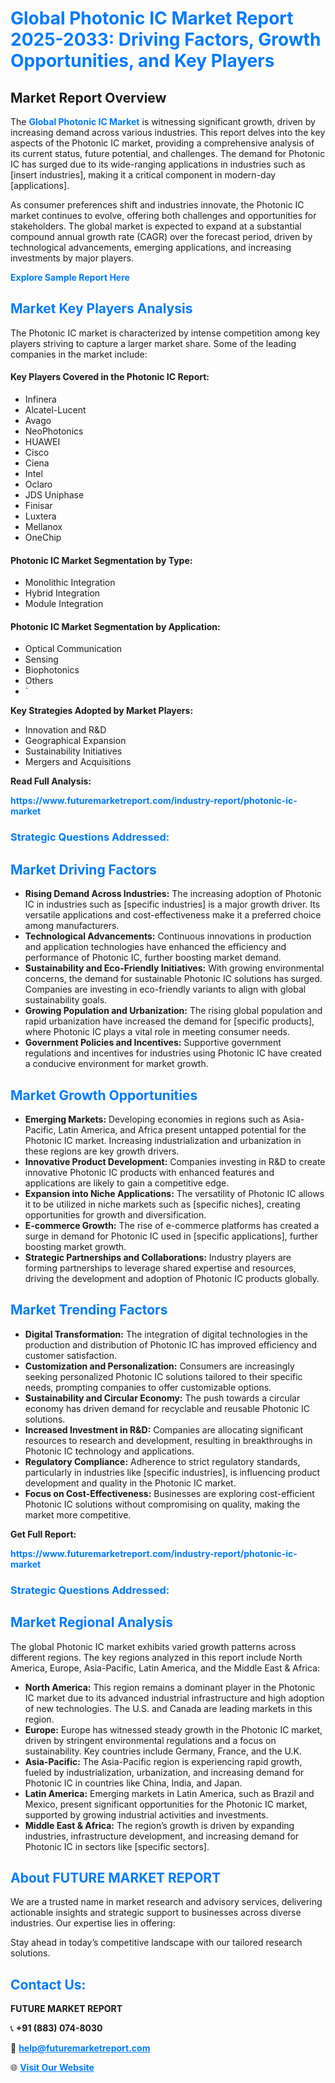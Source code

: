 <h1 style="color: #007BFF;">Global Photonic IC Market Report 2025-2033: Driving Factors, Growth Opportunities, and Key Players</h1>

<section id="overview">
<h2>Market Report Overview</h2>
<p>The <a href="https://www.futuremarketreport.com/industry-report/photonic-ic-market" style="color: #007BFF; text-decoration: none;"><strong>Global Photonic IC Market</strong></a> is witnessing significant growth, driven by increasing demand across various industries. This report delves into the key aspects of the Photonic IC market, providing a comprehensive analysis of its current status, future potential, and challenges. The demand for Photonic IC has surged due to its wide-ranging applications in industries such as [insert industries], making it a critical component in modern-day [applications].</p>
<p>As consumer preferences shift and industries innovate, the Photonic IC market continues to evolve, offering both challenges and opportunities for stakeholders. The global market is expected to expand at a substantial compound annual growth rate (CAGR) over the forecast period, driven by technological advancements, emerging applications, and increasing investments by major players.</p>
</section>

<section id="overview">
<p><a href="https://www.futuremarketreport.com/request-sample/reportId=88650" style="color: #007BFF; text-decoration: none;"><strong>Explore Sample Report Here</strong></a></p>
</section>

<section id="key-players">
<h2 style="color: #007BFF;">Market Key Players Analysis</h2>
<p>The Photonic IC market is characterized by intense competition among key players striving to capture a larger market share. Some of the leading companies in the market include:</p>
<h4>Key Players Covered in the Photonic IC Report:</h4>
<ul><li>Infinera</li><li>Alcatel-Lucent</li><li>Avago</li><li>NeoPhotonics</li><li>HUAWEI</li><li>Cisco</li><li>Ciena</li><li>Intel</li><li>Oclaro</li><li>JDS Uniphase</li><li>Finisar</li><li>Luxtera</li><li>Mellanox</li><li>OneChip</li></ul>
<h4>Photonic IC Market Segmentation by Type:</h4>
<ul><li>Monolithic Integration</li><li>Hybrid Integration</li><li>Module Integration</li></ul>

<h4>Photonic IC Market Segmentation by Application:</h4>
<ul><li>Optical Communication</li><li>Sensing</li><li>Biophotonics</li><li>Others</li><li>`</li></ul>
<p><strong>Key Strategies Adopted by Market Players:</strong></p>
<ul>
<li>Innovation and R&D</li>
<li>Geographical Expansion</li>
<li>Sustainability Initiatives</li>
<li>Mergers and Acquisitions</li>
</ul>
</section>

<section>
<p><strong>Read Full Analysis: </strong></p><a href="https://www.futuremarketreport.com/industry-report/photonic-ic-market" style="color: #007BFF; text-decoration: none;"><strong>https://www.futuremarketreport.com/industry-report/photonic-ic-market</strong></a>
<h3 style="color: #007BFF;">Strategic Questions Addressed:</h3>
</section>

<section id="driving-factors">
<h2 style="color: #007BFF;">Market Driving Factors</h2>
<ul>
<li><strong>Rising Demand Across Industries:</strong> The increasing adoption of Photonic IC in industries such as [specific industries] is a major growth driver. Its versatile applications and cost-effectiveness make it a preferred choice among manufacturers.</li>
<li><strong>Technological Advancements:</strong> Continuous innovations in production and application technologies have enhanced the efficiency and performance of Photonic IC, further boosting market demand.</li>
<li><strong>Sustainability and Eco-Friendly Initiatives:</strong> With growing environmental concerns, the demand for sustainable Photonic IC solutions has surged. Companies are investing in eco-friendly variants to align with global sustainability goals.</li>
<li><strong>Growing Population and Urbanization:</strong> The rising global population and rapid urbanization have increased the demand for [specific products], where Photonic IC plays a vital role in meeting consumer needs.</li>
<li><strong>Government Policies and Incentives:</strong> Supportive government regulations and incentives for industries using Photonic IC have created a conducive environment for market growth.</li>
</ul>
</section>

<section id="growth-opportunities">
<h2 style="color: #007BFF;">Market Growth Opportunities</h2>
<ul>
<li><strong>Emerging Markets:</strong> Developing economies in regions such as Asia-Pacific, Latin America, and Africa present untapped potential for the Photonic IC market. Increasing industrialization and urbanization in these regions are key growth drivers.</li>
<li><strong>Innovative Product Development:</strong> Companies investing in R&D to create innovative Photonic IC products with enhanced features and applications are likely to gain a competitive edge.</li>
<li><strong>Expansion into Niche Applications:</strong> The versatility of Photonic IC allows it to be utilized in niche markets such as [specific niches], creating opportunities for growth and diversification.</li>
<li><strong>E-commerce Growth:</strong> The rise of e-commerce platforms has created a surge in demand for Photonic IC used in [specific applications], further boosting market growth.</li>
<li><strong>Strategic Partnerships and Collaborations:</strong> Industry players are forming partnerships to leverage shared expertise and resources, driving the development and adoption of Photonic IC products globally.</li>
</ul>
</section>

<section id="trending-factors">
<h2 style="color: #007BFF;">Market Trending Factors</h2>
<ul>
<li><strong>Digital Transformation:</strong> The integration of digital technologies in the production and distribution of Photonic IC has improved efficiency and customer satisfaction.</li>
<li><strong>Customization and Personalization:</strong> Consumers are increasingly seeking personalized Photonic IC solutions tailored to their specific needs, prompting companies to offer customizable options.</li>
<li><strong>Sustainability and Circular Economy:</strong> The push towards a circular economy has driven demand for recyclable and reusable Photonic IC solutions.</li>
<li><strong>Increased Investment in R&D:</strong> Companies are allocating significant resources to research and development, resulting in breakthroughs in Photonic IC technology and applications.</li>
<li><strong>Regulatory Compliance:</strong> Adherence to strict regulatory standards, particularly in industries like [specific industries], is influencing product development and quality in the Photonic IC market.</li>
<li><strong>Focus on Cost-Effectiveness:</strong> Businesses are exploring cost-efficient Photonic IC solutions without compromising on quality, making the market more competitive.</li>
</ul>
</section>

<section>
<p><strong>Get Full Report: </strong></p><a href="https://www.futuremarketreport.com/industry-report/photonic-ic-market" style="color: #007BFF; text-decoration: none;"><strong>https://www.futuremarketreport.com/industry-report/photonic-ic-market</strong></a>
<h3 style="color: #007BFF;">Strategic Questions Addressed:</h3>
</section>


<section id="regional-analysis">
<h2 style="color: #007BFF;">Market Regional Analysis</h2>
<p>The global Photonic IC market exhibits varied growth patterns across different regions. The key regions analyzed in this report include North America, Europe, Asia-Pacific, Latin America, and the Middle East & Africa:</p>
<ul>
<li><strong>North America:</strong> This region remains a dominant player in the Photonic IC market due to its advanced industrial infrastructure and high adoption of new technologies. The U.S. and Canada are leading markets in this region.</li>
<li><strong>Europe:</strong> Europe has witnessed steady growth in the Photonic IC market, driven by stringent environmental regulations and a focus on sustainability. Key countries include Germany, France, and the U.K.</li>
<li><strong>Asia-Pacific:</strong> The Asia-Pacific region is experiencing rapid growth, fueled by industrialization, urbanization, and increasing demand for Photonic IC in countries like China, India, and Japan.</li>
<li><strong>Latin America:</strong> Emerging markets in Latin America, such as Brazil and Mexico, present significant opportunities for the Photonic IC market, supported by growing industrial activities and investments.</li>
<li><strong>Middle East & Africa:</strong> The region’s growth is driven by expanding industries, infrastructure development, and increasing demand for Photonic IC in sectors like [specific sectors].</li>
</ul>
</section>

<footer>
<h2 style="color: #007BFF;">About FUTURE MARKET REPORT</h2>
<p>We are a trusted name in market research and advisory services, delivering actionable insights and strategic support to businesses across diverse industries. Our expertise lies in offering:</p>

<p>Stay ahead in today’s competitive landscape with our tailored research solutions.</p>

<h2 style="color: #007BFF;">Contact Us:</h2>
<p><strong>FUTURE MARKET REPORT</strong></p>
<p>📞 <strong>+91 (883) 074-8030</strong></p>
<p>📧 <strong><a href="mailto:help@futuremarketreport.com" style="color: #007BFF;">help@futuremarketreport.com</a></strong></p>
<p>🌐 <strong><a href="https://www.futuremarketreport.com/" style="color: #007BFF;">Visit Our Website</a></strong></p>
</footer>
